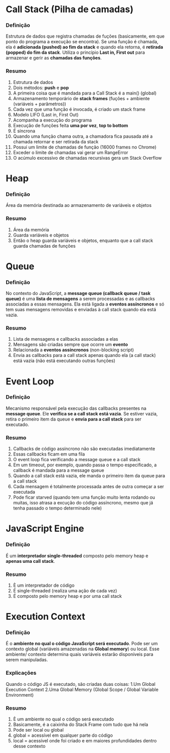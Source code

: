 # Call Stack (Pilha de camadas)

### Definição
Estrutura de dados que registra chamadas de fuções (basicamente, em que ponto do programa a execução se encontra).
Se uma função é chamada, ela é **adicionada (pushed) ao fim da stack** e quando ela retorna, é **retirada (popped) do fim da stack**.
Utiliza o princípio **Last in, First out** para armazenar e gerir as **chamadas das funções**.

### Resumo

1. Estrutura de dados
2. Dois métodos: **push** e **pop**
3. A primeira coisa que é mandada para a Call Stack é a main() (global)
4. Armazenamento temporário de **stack frames** (fuções + ambiente (variáveis + parâmetros))
5. Cada vez que uma função é invocada, é criado um stack frame
6. Modelo LIFO (Last in, First Out)
7. Acompanha a execução do programa
8. Execução de funções feita **uma por vez**, **top to bottom**
9. É síncrona
10. Quando uma função chama outra, a chamadora fica pausada até a chamada retornar e ser retirada da stack
11. Possui um limite de chamadas de função (16000 frames no Chrome)
12. Exceder o limite de chamadas vai gerar um RangeError
13. O acúmulo excessivo de chamadas recursivas gera um Stack Overflow

# Heap

### Definição
Área da memória destinada ao armazenamento de variáveis e objetos

### Resumo
1. Área da memória
2. Guarda variáveis e objetos
3. Então o heap guarda variáveis e objetos, enquanto que a call stack guarda chamadas de funções

# Queue

### Definição

No contexto do JavaScript, a **message queue (callback queue / task queue)** é uma **lista de mensagens** 
a serem processadas e as callbacks associadas a essas mensagens. Ela está ligada a **eventos assíncronos** e 
só tem suas mensagens removidas e enviadas à call stack quando ela está vazia.

### Resumo

1. Lista de mensagens e callbacks associadas a elas
2. Mensagens são criadas sempre que ocorre um **evento**
3. Relacionada a **eventos assíncronos** (non-blocking script)
4. Envia as callbacks para a call stack apenas quando ela (a call stack) está vazia (não está executando outras funções)

# Event Loop

### Definição
Mecanismo responsável pela execução das callbacks presentes na **message queue**. Ele **verifica se a call stack está vazia**. Se estiver vazia,
retira o primeiro item da queue e **envia para a call stack** para ser executado.

### Resumo
1. Callbacks de código assíncrono não são executadas imediatamente
2. Essas callbacks ficam em uma fila
3. O event loop fica verificando a message queue e a call stack
4. Em um timeout, por exemplo, quando passa o tempo especificado, a callback é mandada para a message queue
5. Quando a call stack está vazia, ele manda o primeiro item da queue para a call stack
6. Cada mensagem é totalmente processada antes de outra começar a ser executada
7. Pode ficar starved (quando tem uma função muito lenta rodando ou muitas, isso atrasa a excução do código assíncrono, mesmo que já tenha passado o tempo determinado nele)

# JavaScript Engine

### Definição
É um **interpretador single-threaded** composto pelo memory heap e **apenas uma call stack**.

### Resumo
1. È um interpretador de código
2. É single-threaded (realiza uma ação de cada vez)
3. É composto pelo memory heap e por uma call stack

# Execution Context

### Definição
É o **ambiente no qual o código JavaScript será executado**. Pode ser um contexto global (variáveis amazenadas na **Global memory**) ou local.
Esse ambiente/ contexto determina quais variáveis estarão disponíveis para serem manipuladas.

### Explicações
Quando o código JS é executado, são criadas duas coisas:
1.Um Global Execution Context
2.Uma Global Memory (Global Scope / Global Variable Environment)

### Resumo
1. È um ambiente no qual o código será executado
2. Basicamente, é a caixinha do Stack Frame com tudo que há nela
3. Pode ser local ou global
4. global = acessível em qualquer parte do código
5. local = acessível onde foi criado e em maiores profundidades dentro desse contexto

